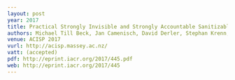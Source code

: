 ```yaml
---
layout: post
year: 2017
title: Practical Strongly Invisible and Strongly Accountable Sanitizable Signatures
authors: Michael Till Beck, Jan Camenisch, David Derler, Stephan Krenn, Henrich C. Pöhls, Kai Samelin, Daniel Slamanig
venue: ACISP 2017
vurl: http://acisp.massey.ac.nz/
vatt: (accepted)
pdf: http://eprint.iacr.org/2017/445.pdf
web: http://eprint.iacr.org/2017/445
---
```



